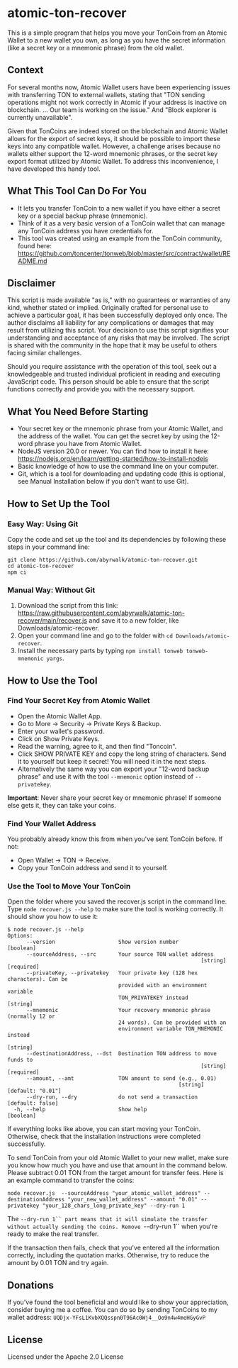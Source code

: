 # atomic-ton-recover

This is a simple program that helps you move your TonCoin from an Atomic Wallet to a new wallet you own, as long as you have the secret information (like a secret key or a mnemonic phrase) from the old wallet.

## Context
For several months now, Atomic Wallet users have been experiencing issues with transferring TON to external wallets, stating that "TON sending operations might not work correctly in Atomic if your address is inactive on blockchain. ... Our team is working on the issue." And "Block explorer is currently unavailable".

Given that TonCoins are indeed stored on the blockchain and Atomic Wallet allows for the export of secret keys, it should be possible to import these keys into any compatible wallet. However, a challenge arises because no wallets either support the 12-word mnemonic phrases, or the secret key export format utilized by Atomic Wallet. To address this inconvenience, I have developed this handy tool.

## What This Tool Can Do For You
* It lets you transfer TonCoin to a new wallet if you have either a secret key or a special backup phrase (mnemonic).
* Think of it as a very basic version of a TonCoin wallet that can manage any TonCoin address you have credentials for.
* This tool was created using an example from the TonCoin community, found here: https://github.com/toncenter/tonweb/blob/master/src/contract/wallet/README.md


## Disclaimer
This script is made available "as is," with no guarantees or warranties of any kind, whether stated or implied. Originally crafted for personal use to achieve a particular goal, it has been successfully deployed only once. The author disclaims all liability for any complications or damages that may result from utilizing this script. Your decision to use this script signifies your understanding and acceptance of any risks that may be involved. The script is shared with the community in the hope that it may be useful to others facing similar challenges.

Should you require assistance with the operation of this tool, seek out a knowledgeable and trusted individual proficient in reading and executing JavaScript code. This person should be able to ensure that the script functions correctly and provide you with the necessary support.

## What You Need Before Starting

* Your secret key or the mnemonic phrase from your Atomic Wallet, and the address of the wallet. You can get the secret key by using the 12-word phrase you have from Atomic Wallet.
* NodeJS version 20.0 or newer. You can find how to install it here: https://nodejs.org/en/learn/getting-started/how-to-install-nodejs
* Basic knowledge of how to use the command line on your computer.
* Git, which is a tool for downloading and updating code (this is optional, see Manual Installation below if you don't want to use Git).

## How to Set Up the Tool
### Easy Way: Using Git

Copy the code and set up the tool and its dependencies by following these steps in your command line:

```
git clone https://github.com/abyrwalk/atomic-ton-recover.git
cd atomic-ton-recover
npm ci
```

### Manual Way: Without Git

1. Download the script from this link: https://raw.githubusercontent.com/abyrwalk/atomic-ton-recover/main/recover.js and save it to a new folder, like Downloads/atomic-recover.
2. Open your command line and go to the folder with `cd Downloads/atomic-recover`.
3. Install the necessary parts by typing `npm install tonweb tonweb-mnemonic yargs`.

## How to Use the Tool
### Find Your Secret Key from Atomic Wallet

* Open the Atomic Wallet App.
* Go to More -> Security -> Private Keys & Backup.
* Enter your wallet's password.
* Click on Show Private Keys.
* Read the warning, agree to it, and then find "Toncoin".
* Click SHOW PRIVATE KEY and copy the long string of characters. Send it to yourself but keep it secret! You will need it in the next steps.
* Alternatively the same way you can export your "12-word backup phrase" and use it with the tool `--mnemonic` option instead of `--privatekey`.

**Important**: Never share your secret key or mnemonic phrase! If someone else gets it, they can take your coins.

### Find Your Wallet Address

You probably already know this from when you've sent TonCoin before. If not:

* Open Wallet -> TON -> Receive.
* Copy your TonCoin address and send it to yourself.

### Use the Tool to Move Your TonCoin

Open the folder where you saved the recover.js script in the command line.
Type `node recover.js --help` to make sure the tool is working correctly. It should show you how to use it:

```
$ node recover.js --help
Options:
      --version                    Show version number                 [boolean]
      --sourceAddress, --src       Your source TON wallet address
                                                             [string] [required]
      --privateKey, --privatekey   Your private key (128 hex characters). Can be
                                   provided with an environment variable
                                   TON_PRIVATEKEY instead               [string]
      --mnemonic                   Your recovery mnemonic phrase (normally 12 or
                                   24 words). Can be provided with an
                                   environment variable TON_MNEMONIC instead
                                                                        [string]
      --destinationAddress, --dst  Destination TON address to move funds to
                                                             [string] [required]
      --amount, --amt              TON amount to send (e.g., 0.01)
                                                      [string] [default: "0.01"]
      --dry-run, --dry             do not send a transaction    [default: false]
  -h, --help                       Show help                           [boolean]
```

If everything looks like above, you can start moving your TonCoin. Otherwise, check that the installation instructions were completed successfully.

To send TonCoin from your old Atomic Wallet to your new wallet, make sure you know how much you have and use that amount in the command below. Please subtract 0.01 TON from the target amount for transfer fees. Here is an example command to transfer the coins:

```
node recover.js  --sourceAddress "your_atomic_wallet_address" --destinationAddress "your_new_wallet_address" --amount "0.01" --privatekey "your_128_chars_long_private_key" --dry-run 1
```

The `--dry-run 1`` part means that it will simulate the transfer without actually sending the coins. Remove `--dry-run 1`` when you're ready to make the real transfer.

If the transaction then fails, check that you've entered all the information correctly, including the quotation marks. Otherwise, try to reduce the amount by 0.01 TON and try again.

## Donations
If you've found the tool beneficial and would like to show your appreciation, consider buying me a coffee. You can do so by sending TonCoins to my wallet address:
`UQDjx-YFsL1KvbXQQsspn0T96Ac0Wj4__Oo9n4w4meHGyGvP`

## License
Licensed under the Apache 2.0 License
